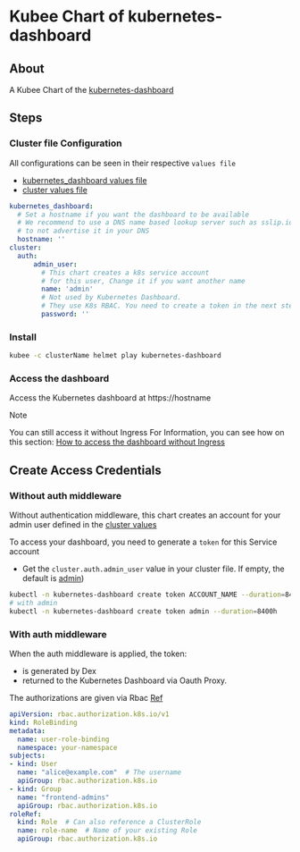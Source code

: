 # Kubee Chart of kubernetes-dashboard

## About
A Kubee Chart of the [kubernetes-dashboard](https://github.com/kubernetes/dashboard)

## Steps

### Cluster file Configuration

All configurations can be seen in their respective `values file`
* [kubernetes_dashboard values file](values.yaml)
* [cluster values file](../cluster/values.yaml)

```yaml
kubernetes_dashboard:
  # Set a hostname if you want the dashboard to be available 
  # We recommend to use a DNS name based lookup server such as sslip.io or sslip.io
  # to not advertise it in your DNS
  hostname: ''
cluster:
  auth:
      admin_user:
        # This chart creates a k8s service account
        # for this user, Change it if you want another name
        name: 'admin'
        # Not used by Kubernetes Dashboard. 
        # They use K8s RBAC. You need to create a token in the next step.
        password: ''
```

### Install

```bash
kubee -c clusterName helmet play kubernetes-dashboard
```



### Access the dashboard

Access the Kubernetes dashboard at https://hostname

> [!Note]
> You can still access it without Ingress 
> For Information, you can see how on this section: [How to access the dashboard without Ingress](contrib/contrib.md#how-to-access-the-dashboard-without-ingress)

## Create Access Credentials

### Without auth middleware

Without authentication middleware, this chart creates an account for your admin user defined in the [cluster values](../cluster/values.yaml)

To access your dashboard, you need to generate a `token` for this Service account

* Get the `cluster.auth.admin_user` value in your cluster file. If empty, the default is [admin](../cluster/values.yaml))
```bash
kubectl -n kubernetes-dashboard create token ACCOUNT_NAME --duration=8400h
# with admin
kubectl -n kubernetes-dashboard create token admin --duration=8400h
```

### With auth middleware

When the auth middleware is applied, the token:
* is generated by Dex
* returned to the Kubernetes Dashboard via Oauth Proxy.

The authorizations are given via Rbac [Ref](https://kubernetes.io/docs/reference/access-authn-authz/rbac/#role-binding-examples)
```yaml
apiVersion: rbac.authorization.k8s.io/v1
kind: RoleBinding
metadata:
  name: user-role-binding
  namespace: your-namespace
subjects:
- kind: User
  name: "alice@example.com"  # The username
  apiGroup: rbac.authorization.k8s.io
- kind: Group
  name: "frontend-admins"
  apiGroup: rbac.authorization.k8s.io
roleRef:
  kind: Role  # Can also reference a ClusterRole
  name: role-name  # Name of your existing Role
  apiGroup: rbac.authorization.k8s.io
```

